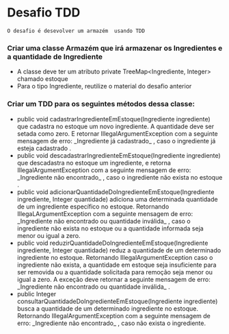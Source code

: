 # Desafio TDD

```
O desafio é desevolver um armazém  usando TDD
```

<h3>Criar uma classe Armazém que irá armazenar os Ingredientes e a quantidade de Ingrediente</h3>
<ul>
    <li>A classe deve ter um atributo private TreeMap&lt;Ingrediente, Integer&gt; chamado estoque</li>
    <li>Para o tipo Ingrediente, reutilize o material do desafio anterior</li>
</ul>

<h3>Criar um TDD para os seguintes métodos dessa classe:</h3>
<ul>
    <li> public void cadastrarIngredienteEmEstoque(Ingrediente ingrediente) que cadastra no estoque um novo ingrediente. A quantidade deve ser setada como zero. E retornar IllegalArgumentException com a seguinte mensagem de erro: _Ingrediente já cadastrado_ , caso o ingrediente já esteja cadastrado .
    </li>
    <li>public void descadastrarIngredienteEmEstoque(Ingrediente ingrediente) que descadastra no estoque um ingrediente, e retorna IllegalArgumentException com a seguinte mensagem de erro: _Ingrediente não encontrado_ , caso o ingrediente não exista no estoque .
</li>
  <li>public void adicionarQuantidadeDoIngredienteEmEstoque(Ingrediente ingrediente, Integer quantidade) adiciona uma determinada quantidade de um ingrediente específico no estoque. Retornando IllegaLArgumentException com a seguinte mensagem de erro: _Ingrediente não encontrado ou quantidade inválida_ , caso o ingrediente não exista no estoque ou a quantidade informada seja menor ou igual a zero.
</li>
<li>public void reduzirQuantidadeDoIngredienteEmEstoque(Ingrediente ingrediente, Integer quantidade) reduz a quantidade de um determinado ingrediente no estoque. Retornando IllegalArgumentException caso o ingrediente não exista, a quantidade em estoque seja insuficiente para ser removida ou a quantidade solicitada para remoção seja menor ou igual a zero. A exceção deve retornar a seguinte mensagem de erro: _Ingrediente não encontrado ou quantidade inválida_ .
    </li>
    <li>public Integer consultarQuantidadeDoIngredienteEmEstoque(Ingrediente ingrediente) busca a quantidade de um determinado ingrediente no estoque. Retornando IllegalArgumentException com a seguinte mensagem de erro: _Ingrediente não encontrado_ , caso não exista o ingrediente.
    </li>

</ul>
